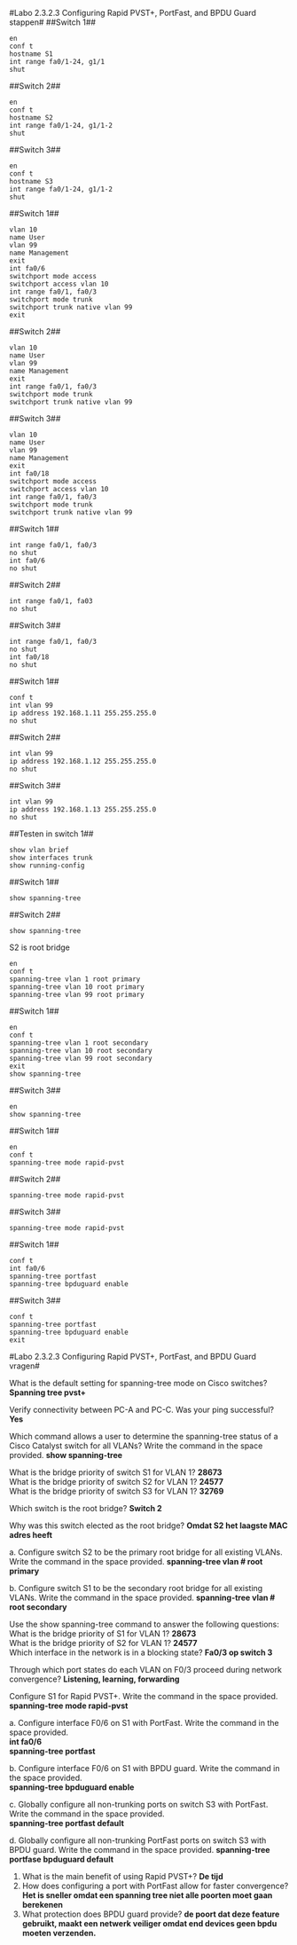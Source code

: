 #Labo 2.3.2.3 Configuring Rapid PVST+, PortFast, and BPDU Guard stappen#
##Switch 1##

    en
    conf t
    hostname S1
    int range fa0/1-24, g1/1
    shut

##Switch 2##

    en 
    conf t
    hostname S2
    int range fa0/1-24, g1/1-2
    shut

##Switch 3##

    en
    conf t
    hostname S3
    int range fa0/1-24, g1/1-2
    shut



##Switch 1##

    vlan 10
    name User
    vlan 99
    name Management
    exit
    int fa0/6
    switchport mode access
    switchport access vlan 10
    int range fa0/1, fa0/3
    switchport mode trunk
    switchport trunk native vlan 99
    exit


##Switch 2##

    vlan 10
    name User
    vlan 99
    name Management
    exit
    int range fa0/1, fa0/3
    switchport mode trunk
    switchport trunk native vlan 99


##Switch 3##

    vlan 10
    name User
    vlan 99
    name Management
    exit
    int fa0/18
    switchport mode access
    switchport access vlan 10
    int range fa0/1, fa0/3
    switchport mode trunk
    switchport trunk native vlan 99


##Switch 1##

    int range fa0/1, fa0/3
    no shut
    int fa0/6
    no shut


##Switch 2##

    int range fa0/1, fa03
    no shut


##Switch 3##

    int range fa0/1, fa0/3
    no shut
    int fa0/18
    no shut
    

##Switch 1##

    conf t
    int vlan 99
    ip address 192.168.1.11 255.255.255.0
    no shut


##Switch 2##

    int vlan 99
    ip address 192.168.1.12 255.255.255.0
    no shut


##Switch 3##

    int vlan 99
    ip address 192.168.1.13 255.255.255.0
    no shut


##Testen in switch 1##

    show vlan brief
    show interfaces trunk
    show running-config

##Switch 1##

    show spanning-tree

##Switch 2##

    show spanning-tree

S2 is root bridge

    en 
    conf t
    spanning-tree vlan 1 root primary
    spanning-tree vlan 10 root primary
    spanning-tree vlan 99 root primary


##Switch 1##

    en
    conf t
    spanning-tree vlan 1 root secondary
    spanning-tree vlan 10 root secondary
    spanning-tree vlan 99 root secondary
    exit
    show spanning-tree

##Switch 3##

    en 
    show spanning-tree

##Switch 1##

    en 
    conf t
    spanning-tree mode rapid-pvst

##Switch 2##

    spanning-tree mode rapid-pvst

##Switch 3##
    
    spanning-tree mode rapid-pvst

##Switch 1##

    conf t
    int fa0/6
    spanning-tree portfast
    spanning-tree bpduguard enable

##Switch 3##

    conf t
    spanning-tree portfast 
    spanning-tree bpduguard enable
    exit

#Labo 2.3.2.3 Configuring Rapid PVST+, PortFast, and BPDU Guard vragen#

What is the default setting for spanning-tree mode on Cisco switches? **Spanning tree pvst+**

Verify connectivity between PC-A and PC-C. Was your ping successful? **Yes**

Which command allows a user to determine the spanning-tree status of a Cisco Catalyst switch for all VLANs? Write the command in the space provided. **show spanning-tree**

What is the bridge priority of switch S1 for VLAN 1? **28673**<br>
What is the bridge priority of switch S2 for VLAN 1? **24577** <br>
What is the bridge priority of switch S3 for VLAN 1? **32769**

Which switch is the root bridge? **Switch 2**

Why was this switch elected as the root bridge? **Omdat S2 het laagste MAC adres heeft**

a. Configure switch S2 to be the primary root bridge for all existing VLANs. Write the command in the space provided. **spanning-tree vlan # root primary**

b. Configure switch S1 to be the secondary root bridge for all existing VLANs. Write the command in the space provided. **spanning-tree vlan # root secondary**

Use the show spanning-tree command to answer the following questions:
What is the bridge priority of S1 for VLAN 1? **28673**<br>
What is the bridge priority of S2 for VLAN 1? **24577** <br>
Which interface in the network is in a blocking state? **Fa0/3 op switch 3**

Through which port states do each VLAN on F0/3 proceed during network convergence? **Listening, learning, forwarding**

Configure S1 for Rapid PVST+. Write the command in the space provided. **spanning-tree mode rapid-pvst**

a. Configure interface F0/6 on S1 with PortFast. Write the command in the space provided. <br>**int fa0/6<br>**
**spanning-tree portfast**

b. Configure interface F0/6 on S1 with BPDU guard. Write the command in the space provided. <br>
**spanning-tree bpduguard enable**

c. Globally configure all non-trunking ports on switch S3 with PortFast. Write the command in the space provided.<br>
**spanning-tree portfast default**

d. Globally configure all non-trunking PortFast ports on switch S3 with BPDU guard. Write the command in the space provided.
**spanning-tree portfase bpduguard default**


1. What is the main benefit of using Rapid PVST+? **De tijd**
2. How does configuring a port with PortFast allow for faster convergence? **Het is sneller omdat een spanning tree niet alle poorten moet gaan berekenen**
3. What protection does BPDU guard provide? **de poort dat deze feature gebruikt, maakt een netwerk veiliger omdat end devices geen bpdu moeten verzenden.**